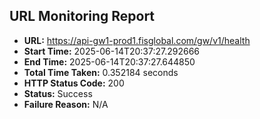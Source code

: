 ## URL Monitoring Report

- **URL:** https://api-gw1-prod1.fisglobal.com/gw/v1/health
- **Start Time:** 2025-06-14T20:37:27.292666
- **End Time:** 2025-06-14T20:37:27.644850
- **Total Time Taken:** 0.352184 seconds
- **HTTP Status Code:** 200
- **Status:** Success
- **Failure Reason:** N/A
